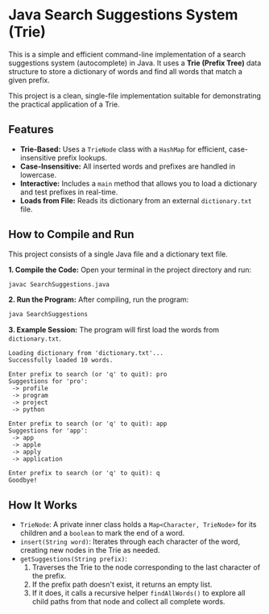 # Java Search Suggestions System (Trie)

This is a simple and efficient command-line implementation of a search suggestions system (autocomplete) in Java. It uses a **Trie (Prefix Tree)** data structure to store a dictionary of words and find all words that match a given prefix.

This project is a clean, single-file implementation suitable for demonstrating the practical application of a Trie.

## Features

* **Trie-Based:** Uses a `TrieNode` class with a `HashMap` for efficient, case-insensitive prefix lookups.
* **Case-Insensitive:** All inserted words and prefixes are handled in lowercase.
* **Interactive:** Includes a `main` method that allows you to load a dictionary and test prefixes in real-time.
* **Loads from File:** Reads its dictionary from an external `dictionary.txt` file.

## How to Compile and Run

This project consists of a single Java file and a dictionary text file.

**1. Compile the Code:**
Open your terminal in the project directory and run:

```bash
javac SearchSuggestions.java
```

**2. Run the Program:**
After compiling, run the program:

```bash
java SearchSuggestions
```

**3. Example Session:**
The program will first load the words from `dictionary.txt`.

```text
Loading dictionary from 'dictionary.txt'...
Successfully loaded 10 words.

Enter prefix to search (or 'q' to quit): pro
Suggestions for 'pro':
 -> profile
 -> program
 -> project
 -> python

Enter prefix to search (or 'q' to quit): app
Suggestions for 'app':
 -> app
 -> apple
 -> apply
 -> application

Enter prefix to search (or 'q' to quit): q
Goodbye!
```

## How It Works

* `TrieNode`: A private inner class holds a `Map<Character, TrieNode>` for its children and a `boolean` to mark the end of a word.
* `insert(String word)`: Iterates through each character of the word, creating new nodes in the Trie as needed.
* `getSuggestions(String prefix)`:
  1.  Traverses the Trie to the node corresponding to the last character of the prefix.
  2.  If the prefix path doesn't exist, it returns an empty list.
  3.  If it does, it calls a recursive helper `findAllWords()` to explore all child paths from that node and collect all complete words.